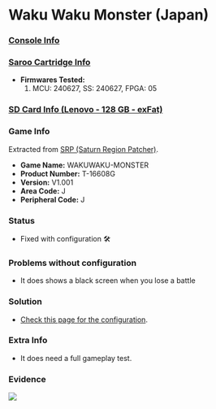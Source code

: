 # Waku Waku Monster (Japan)

### [Console Info](../../../../../Info/Consoles/VA13/README.md)

### [Saroo Cartridge Info](../../../../../Info/Cartridges/RetroGameParadiseStore/1.32F/README.md)

- <b>Firmwares Tested:</b>
  1. MCU: 240627, SS: 240627, FPGA: 05

### [SD Card Info (Lenovo - 128 GB - exFat)](../../../../../Info/SdCards/Lenovo/128GB/exfat/README.md)

### Game Info

Extracted from [SRP (Saturn Region Patcher)](https://segaxtreme.net/resources/saturn-region-patcher.81/download).

- <b>Game Name:</b> WAKUWAKU-MONSTER
- <b>Product Number:</b> T-16608G
- <b>Version:</b> V1.001
- <b>Area Code:</b> J
- <b>Peripheral Code:</b> J

### Status

- Fixed with configuration :hammer_and_wrench:

### Problems without configuration

- It does shows a black screen when you lose a battle

### Solution

- [Check this page for the configuration](https://github.com/williamdsw/saroo-configuration-list/blob/master/Regions/Retails/Japan/T-16608G/README.md).

### Extra Info

- It does need a full gameplay test.

### Evidence

[![](https://img.youtube.com/vi/8Q83xeMoNWE/0.jpg)](https://www.youtube.com/watch?v=8Q83xeMoNWE)
